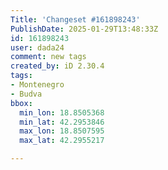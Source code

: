 ```yaml
---
Title: 'Changeset #161898243'
PublishDate: 2025-01-29T13:48:33Z
id: 161898243
user: dada24
comment: new tags
created_by: iD 2.30.4
tags:
- Montenegro
- Budva
bbox:
  min_lon: 18.8505368
  min_lat: 42.2953846
  max_lon: 18.8507595
  max_lat: 42.2955217

---
```

